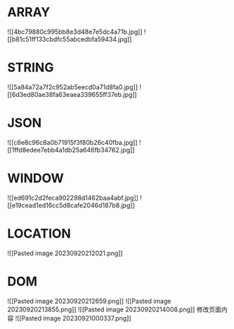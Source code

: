 # ARRAY
![[4bc79880c995bb8e3d48e7e5dc4a71b.jpg]]
![[b81c51ff133cbdfc55abcedbfa59434.jpg]]
# STRING
![[5a84a72a7f2c952ab5eecd0a71d8fa0.jpg]]
![[6d3ed80ae38fa63eaea339655ff37eb.jpg]]
# JSON
![[c8e8c96c8a0b71915f3f80b26c40fba.jpg]]
![[1ffd8edee7ebb4a1db25a646fb34762.jpg]]
# WINDOW
![[ed691c2d2feca902298d1462baa4abf.jpg]]
![[e19cead1ed16cc5d8cafe2046d187b8.jpg]]
# LOCATION
![[Pasted image 20230920212021.png]]

# DOM
![[Pasted image 20230920212659.png]]
![[Pasted image 20230920213855.png]]
![[Pasted image 20230920214008.png]]
修改页面内容
![[Pasted image 20230921000337.png]]